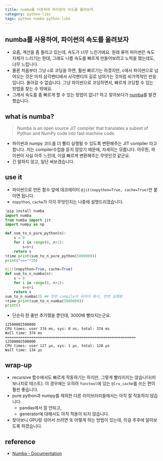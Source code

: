 ```yaml
---
title: numba를 사용하여 파이썬의 속도를 올려보자. 
category: python-libs
tags: python numba python-libs
---
```


## numba를 사용하여, 파이썬의 속도를 올려보자

- 요즘, 계산을 좀 돌리고 있는데, 속도가 너무 느린거에요. 원래 퓨어 파이썬은 속도 자체가 느리기는 한데, 그래도 나름 속도를 빠르게 만들어보려고 노력을 했는데도, 너무 느립니다.
- 물론 처음부터 그냥 c로 코딩을 하면, 훨씬 빠르기는 하겠지만, c에서 파이썬으로 넘어오는 것은 마치 삼각팬티에서 사각팬티의 길로 넘어가는 것처럼 비가역적인 반응입니다. 돌아갈 수 없습니다. 그냥 파이썬으로 코딩하면서, 빠르게 코딩할 수 있는 방법을 찾는 수 밖에요. 
- 그래서 속도를 좀 빠르게 할 수 있는 방법이 없나? 하고 찾아보다가 [numba](http://numba.pydata.org/)를 발견했습니다. 

## what is numba? 

> Numba is an open source JIT compiler that translates a subset of Python and NumPy code into fast machine code.

- 파이썬과 numpy 코드를 더 빨리 실행될 수 있도록 변환해주는 JIT compiler 라고 합니다. 저는 compiler수업을 듣지 않았기 때문에, 자세히는 모릅니다. 아무튼, 파이썬이 사실 아주 느린데, 이걸 빠르게 변환해주는 무엇인것 같군요. 
- 긴 말하지 않고, 일단 써보겠습니다.

## use it

- 파이썬으로 만든 함수 앞에 데코레이터 `@jit(nopython=True, cache=True)`만 붙이면 됩니다. 
- `nopython`, `cache`가 각각 무엇인지는 나중에 설명드리겠습니다. 

```python
!pip install numba
import numba 
from numba import jit 
import numpy as np 

def sum_to_n_pure_python(n):
    s = 0 
    for i in range(0, n+1):
        s=s+i
    return s
%time print(sum_to_n_pure_python(5000000))
print("==="*20)

@jit(nopython=True, cache=True)
def sum_to_n_numba(n):
    s = 0 
    for i in range(0, n+1):
        s=s+i
    return s
sum_to_n_numba(2) ## 한번 compile이 되어야 해서, 한번 실행함
%time print(sum_to_n_numba(5000000))
print()
```

- 단순히 한 줄만 추가했을 뿐인데, 3000배 빨라지는군요. 

```plaintext
12500002500000
CPU times: user 374 ms, sys: 0 ns, total: 374 ms
Wall time: 374 ms
============================================================
12500002500000
CPU times: user 127 µs, sys: 1 µs, total: 128 µs
Wall time: 134 µs
```

## wrap-up

- recursive 함수에서도 빠르게 작동하기는 하지만, 그렇게 빨라지지는 않습니다(피보나치로 테스트). 이 경우에는 오히려 `functool`에 있는 `@lru_cache`를 쓰는 편이 훨씬 좋습니다. 
- pure python과 numpy를 제외한 다른 라이브러리들에서는 아직 잘 작동하지 않습니다. 
  - pandas에서 잘 안되고, 
  - generator에 대해서도 아직 적용이 되지 않습니다.
- 찾아보니 GPU랑 섞어서 쓰려면 또 어떻게 하는 방법이 있는데, 이걸 추후에 알아보도록 하겠습니다. 

## reference 

- [Numba - Documentation](http://numba.pydata.org/)
